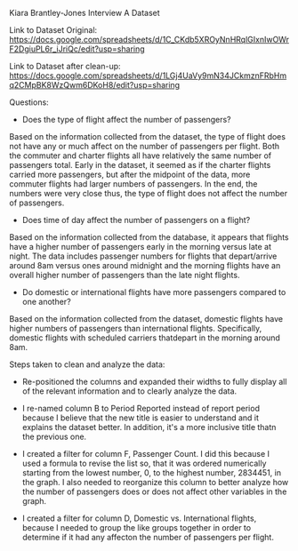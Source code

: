 Kiara Brantley-Jones
Interview A Dataset

Link to Dataset Original: https://docs.google.com/spreadsheets/d/1C_CKdb5XROyNnHRqlGIxnIwOWrF2DgiuPL6r_iJriQc/edit?usp=sharing

Link to Dataset after clean-up: https://docs.google.com/spreadsheets/d/1LGj4UaVy9mN34JCkmznFRbHmq2CMpBK8WzQwm6DKoH8/edit?usp=sharing

Questions:
* Does the type of flight affect the number of passengers?

Based on the information collected from the dataset, the type of flight does not have any or much affect on the number of 
passengers per flight. Both the commuter and charter flights all have relatively the same number of passengers total. Early
in the dataset, it seemed as if the charter flights carried more passengers, but after the midpoint of the data, more commuter 
flights had larger numbers of passengers. In the end, the numbers were very close thus, the type of flight does not affect the 
number of passengers.

* Does time of day affect the number of passengers on a flight?

Based on the information collected from the database, it appears that flights have a higher number of passengers early in the morning
versus late at night. The data includes passenger numbers for flights that depart/arrive around 8am versus ones around midnight
and the morning flights have an overall higher number of passengers than the late night flights.

* Do domestic or international flights have more passengers compared to one another?

Based on the information collected from the dataset, domestic flights have higher numbers of passengers than international flights.
Specifically, domestic flights with scheduled carriers thatdepart in the morning around 8am.

Steps taken to clean and analyze the data:

* Re-positioned the columns and expanded their widths to fully display all of the relevant information and 
to clearly analyze the data.

* I re-named column B to Period Reported instead of report period because I believe that the new title is easier to understand
and it explains the dataset better. In addition, it's a more inclusive title thatn the previous one.

* I created a filter for column F, Passenger Count. I did this because I used a formula to revise the list so, that it was ordered
numerically starting from the lowest number, 0, to the highest number, 2834451, in the graph. I also needed to reorganize this column to 
better analyze how the number of passengers does or does not affect other variables in the graph.

* I created a filter for column D, Domestic vs. International flights, because I needed to group the like groups together in order to 
determine if it had any affecton the number of passengers per flight.




